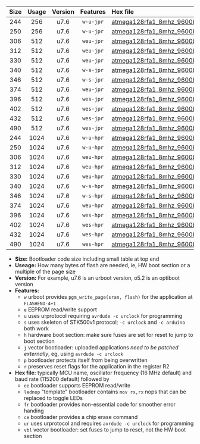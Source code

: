 |Size|Usage|Version|Features|Hex file|
|:-:|:-:|:-:|:-:|:--|
|244|256|u7.6|`w-u-jpr`|[atmega128rfa1_8mhz_9600bps_ur_vbl.hex](https://raw.githubusercontent.com/stefanrueger/urboot/main//atmega128rfa1_8mhz_9600bps_ur_vbl.hex)|
|250|256|u7.6|`w-u-jpr`|[atmega128rfa1_8mhz_9600bps_lednop_ur_vbl.hex](https://raw.githubusercontent.com/stefanrueger/urboot/main//atmega128rfa1_8mhz_9600bps_lednop_ur_vbl.hex)|
|306|512|u7.6|`weu-jpr`|[atmega128rfa1_8mhz_9600bps_ee_ur_vbl.hex](https://raw.githubusercontent.com/stefanrueger/urboot/main//atmega128rfa1_8mhz_9600bps_ee_ur_vbl.hex)|
|312|512|u7.6|`weu-jpr`|[atmega128rfa1_8mhz_9600bps_ee_lednop_ur_vbl.hex](https://raw.githubusercontent.com/stefanrueger/urboot/main//atmega128rfa1_8mhz_9600bps_ee_lednop_ur_vbl.hex)|
|330|512|u7.6|`weu-jpr`|[atmega128rfa1_8mhz_9600bps_ee_lednop_fr_ur_vbl.hex](https://raw.githubusercontent.com/stefanrueger/urboot/main//atmega128rfa1_8mhz_9600bps_ee_lednop_fr_ur_vbl.hex)|
|340|512|u7.6|`w-s-jpr`|[atmega128rfa1_8mhz_9600bps_vbl.hex](https://raw.githubusercontent.com/stefanrueger/urboot/main//atmega128rfa1_8mhz_9600bps_vbl.hex)|
|346|512|u7.6|`w-s-jpr`|[atmega128rfa1_8mhz_9600bps_lednop_vbl.hex](https://raw.githubusercontent.com/stefanrueger/urboot/main//atmega128rfa1_8mhz_9600bps_lednop_vbl.hex)|
|374|512|u7.6|`weu-jpr`|[atmega128rfa1_8mhz_9600bps_ee_lednop_fr_ce_ur_vbl.hex](https://raw.githubusercontent.com/stefanrueger/urboot/main//atmega128rfa1_8mhz_9600bps_ee_lednop_fr_ce_ur_vbl.hex)|
|396|512|u7.6|`wes-jpr`|[atmega128rfa1_8mhz_9600bps_ee_vbl.hex](https://raw.githubusercontent.com/stefanrueger/urboot/main//atmega128rfa1_8mhz_9600bps_ee_vbl.hex)|
|402|512|u7.6|`wes-jpr`|[atmega128rfa1_8mhz_9600bps_ee_lednop_vbl.hex](https://raw.githubusercontent.com/stefanrueger/urboot/main//atmega128rfa1_8mhz_9600bps_ee_lednop_vbl.hex)|
|432|512|u7.6|`wes-jpr`|[atmega128rfa1_8mhz_9600bps_ee_lednop_fr_vbl.hex](https://raw.githubusercontent.com/stefanrueger/urboot/main//atmega128rfa1_8mhz_9600bps_ee_lednop_fr_vbl.hex)|
|490|512|u7.6|`wes-jpr`|[atmega128rfa1_8mhz_9600bps_ee_lednop_fr_ce_vbl.hex](https://raw.githubusercontent.com/stefanrueger/urboot/main//atmega128rfa1_8mhz_9600bps_ee_lednop_fr_ce_vbl.hex)|
|244|1024|u7.6|`w-u-hpr`|[atmega128rfa1_8mhz_9600bps_ur.hex](https://raw.githubusercontent.com/stefanrueger/urboot/main//atmega128rfa1_8mhz_9600bps_ur.hex)|
|250|1024|u7.6|`w-u-hpr`|[atmega128rfa1_8mhz_9600bps_lednop_ur.hex](https://raw.githubusercontent.com/stefanrueger/urboot/main//atmega128rfa1_8mhz_9600bps_lednop_ur.hex)|
|306|1024|u7.6|`weu-hpr`|[atmega128rfa1_8mhz_9600bps_ee_ur.hex](https://raw.githubusercontent.com/stefanrueger/urboot/main//atmega128rfa1_8mhz_9600bps_ee_ur.hex)|
|312|1024|u7.6|`weu-hpr`|[atmega128rfa1_8mhz_9600bps_ee_lednop_ur.hex](https://raw.githubusercontent.com/stefanrueger/urboot/main//atmega128rfa1_8mhz_9600bps_ee_lednop_ur.hex)|
|330|1024|u7.6|`weu-hpr`|[atmega128rfa1_8mhz_9600bps_ee_lednop_fr_ur.hex](https://raw.githubusercontent.com/stefanrueger/urboot/main//atmega128rfa1_8mhz_9600bps_ee_lednop_fr_ur.hex)|
|340|1024|u7.6|`w-s-hpr`|[atmega128rfa1_8mhz_9600bps.hex](https://raw.githubusercontent.com/stefanrueger/urboot/main//atmega128rfa1_8mhz_9600bps.hex)|
|346|1024|u7.6|`w-s-hpr`|[atmega128rfa1_8mhz_9600bps_lednop.hex](https://raw.githubusercontent.com/stefanrueger/urboot/main//atmega128rfa1_8mhz_9600bps_lednop.hex)|
|374|1024|u7.6|`weu-hpr`|[atmega128rfa1_8mhz_9600bps_ee_lednop_fr_ce_ur.hex](https://raw.githubusercontent.com/stefanrueger/urboot/main//atmega128rfa1_8mhz_9600bps_ee_lednop_fr_ce_ur.hex)|
|396|1024|u7.6|`wes-hpr`|[atmega128rfa1_8mhz_9600bps_ee.hex](https://raw.githubusercontent.com/stefanrueger/urboot/main//atmega128rfa1_8mhz_9600bps_ee.hex)|
|402|1024|u7.6|`wes-hpr`|[atmega128rfa1_8mhz_9600bps_ee_lednop.hex](https://raw.githubusercontent.com/stefanrueger/urboot/main//atmega128rfa1_8mhz_9600bps_ee_lednop.hex)|
|432|1024|u7.6|`wes-hpr`|[atmega128rfa1_8mhz_9600bps_ee_lednop_fr.hex](https://raw.githubusercontent.com/stefanrueger/urboot/main//atmega128rfa1_8mhz_9600bps_ee_lednop_fr.hex)|
|490|1024|u7.6|`wes-hpr`|[atmega128rfa1_8mhz_9600bps_ee_lednop_fr_ce.hex](https://raw.githubusercontent.com/stefanrueger/urboot/main//atmega128rfa1_8mhz_9600bps_ee_lednop_fr_ce.hex)|

- **Size:** Bootloader code size including small table at top end
- **Useage:** How many bytes of flash are needed, ie, HW boot section or a multiple of the page size
- **Version:** For example, u7.6 is an urboot version, o5.2 is an optiboot version
- **Features:**
  + `w` urboot provides `pgm_write_page(sram, flash)` for the application at `FLASHEND-4+1`
  + `e` EEPROM read/write support
  + `u` uses urprotocol requiring `avrdude -c urclock` for programming
  + `s` uses skeleton of STK500v1 protocol; `-c urclock` and `-c arduino` both work
  + `h` hardware boot section: make sure fuses are set for reset to jump to boot section
  + `j` vector bootloader: uploaded applications *need to be patched externally*, eg, using `avrdude -c urclock`
  + `p` bootloader protects itself from being overwritten
  + `r` preserves reset flags for the application in the register R2
- **Hex file:** typically MCU name, oscillator frequency (16 MHz default) and baud rate (115200 default) followed by
  + `ee` bootloader supports EEPROM read/write
  + `lednop` "template" bootloader contains `mov rx,rx` nops that can be replaced to toggle LEDs
  + `fr` bootloader provides non-essential code for smoother error handing
  + `ce` bootloader provides a chip erase command
  + `ur` uses urprotocol and requires `avrdude -c urclock` for programming
  + `vbl` vector bootloader: set fuses to jump to reset, not the HW boot section
